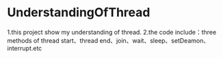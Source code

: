 # UnderstandingOfThread
1.this project show my understanding of thread.
2.the code include：three methods of thread start、thread end、join、wait、sleep、setDeamon、interrupt.etc
